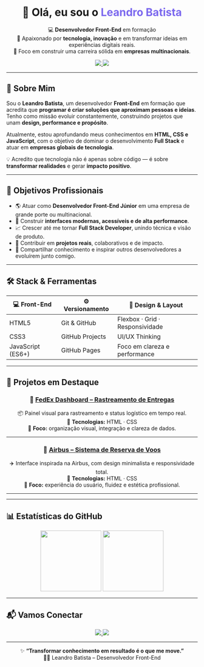 <!-- CABEÇALHO PRINCIPAL -->
<h1 align="center">👋 Olá, eu sou o <span style="color:#7B68EE">Leandro Batista</span></h1>

<p align="center">
  💻 <strong>Desenvolvedor Front-End</strong> em formação <br>
  🚀 Apaixonado por <strong>tecnologia, inovação</strong> e em transformar ideias em experiências digitais reais. <br>
  🎯 Foco em construir uma carreira sólida em <strong>empresas multinacionais</strong>.
</p>

<div align="center">
  <a href="mailto:leandrobatista.dev@gmail.com">
    <img src="https://img.shields.io/badge/Email-Contato-blueviolet?style=for-the-badge&logo=gmail&logoColor=white" />
  </a>

  <a href="https://github.com/leandrobatistadev">
    <img src="https://img.shields.io/badge/GitHub-LeandroBatistaDev-black?style=for-the-badge&logo=github" />
  </a>
</div>

---

## 🧠 Sobre Mim  

Sou o **Leandro Batista**, um desenvolvedor **Front-End** em formação que acredita que **programar é criar soluções que aproximam pessoas e ideias**.  
Tenho como missão evoluir constantemente, construindo projetos que unam **design, performance e propósito**.

Atualmente, estou aprofundando meus conhecimentos em **HTML, CSS e JavaScript**, com o objetivo de dominar o desenvolvimento **Full Stack** e atuar em **empresas globais de tecnologia**.  

💡 Acredito que tecnologia não é apenas sobre código — é sobre **transformar realidades** e gerar **impacto positivo**.

---

## 🚀 Objetivos Profissionais  

- 🌎 Atuar como **Desenvolvedor Front-End Júnior** em uma empresa de grande porte ou multinacional.  
- 🧩 Construir **interfaces modernas, acessíveis e de alta performance**.  
- 📈 Crescer até me tornar **Full Stack Developer**, unindo técnica e visão de produto.  
- 🤝 Contribuir em **projetos reais**, colaborativos e de impacto.  
- 💬 Compartilhar conhecimento e inspirar outros desenvolvedores a evoluírem junto comigo.

---

## 🛠️ Stack & Ferramentas  

| 💻 **Front-End** | ⚙️ **Versionamento** | 🎨 **Design & Layout** |
|------------------|----------------------|-------------------------|
| HTML5 | Git & GitHub | Flexbox · Grid · Responsividade |
| CSS3 | GitHub Projects | UI/UX Thinking |
| JavaScript (ES6+) | GitHub Pages | Foco em clareza e performance |

---

## 🌟 Projetos em Destaque  

<div align="center">

### 🔹 [FedEx Dashboard – Rastreamento de Entregas](https://projeto-fedex.vercel.app/)
📦 Painel visual para rastreamento e status logístico em tempo real.  
🧠 **Tecnologias:** HTML · CSS  
🎯 **Foco:** organização visual, integração e clareza de dados.

---

### 🔹 [Airbus – Sistema de Reserva de Voos](https://airbus-project.vercel.app/)
✈️ Interface inspirada na Airbus, com design minimalista e responsividade total.  
🧠 **Tecnologias:** HTML · CSS  
🎯 **Foco:** experiência do usuário, fluidez e estética profissional.

---

</div>

---

## 📊 Estatísticas do GitHub  

<div align="center">

<img height="160em" src="https://github-readme-stats.vercel.app/api?username=leandrobatistadev&show_icons=true&theme=tokyonight&hide_border=true&border_radius=10&rank_icon=github&card_width=420"/>
<img height="160em" src="https://github-readme-stats.vercel.app/api/top-langs/?username=leandrobatistadev&layout=compact&theme=tokyonight&hide_border=true&border_radius=10"/>

</div>

---

## 📬 Vamos Conectar  

<div align="center">

<a href="mailto:leandrobatista.dev@gmail.com">
  <img src="https://img.shields.io/badge/Email-leandrobatista.dev%40gmail.com-blueviolet?style=for-the-badge&logo=gmail&logoColor=white" />
</a>
<a href="https://github.com/leandrobatistadev">
  <img src="https://img.shields.io/badge/GitHub-leandrobatistadev-black?style=for-the-badge&logo=github" />
</a>


</div>

---

<div align="center">

✨ <strong>“Transformar conhecimento em resultado é o que me move.”</strong>  
👨‍💻 Leandro Batista – Desenvolvedor Front-End  

</div>
